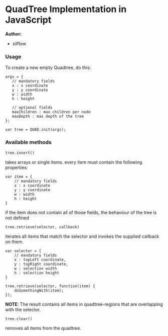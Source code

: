﻿QuadTree Implementation in JavaScript
========

**Author:** 

 * silflow

### Usage ###
To create a new empty Quadtree, do this:

    args = {
       // mandatory fields
       x : x coordinate
       y : y coordinate
       w : width
       h : height
     
       // optional fields
       maxChildren : max children per node
       maxDepth : max depth of the tree
    };
    
    var tree = QUAD.init(args);

### Available methods ###
    tree.insert()

takes arrays or single items. every item must contain the following properties:

	var item = {
		// mandatory fields
		x : x coordinate
		y : y coordinate
		w : width
		h : height
	}
 if the item does not contain all of those fields, the behaviour of the tree is not defined
	
	tree.retrieve(selector, callback)

iterates all items that match the selector and invokes the supplied callback on them.

	var selector = {
		// mandatory fields
        x : topLeft coordinate,
        y : topRight coordinate,
        w : selection width
        h : selection height
    }

    tree.retrieve(selector, function(item) {
        doSomethingWith(item);
    });

**NOTE**: The result contains all items in quadtree-regions that are overlapping with the selector.

    tree.clear()
 removes all items from the quadtree.
